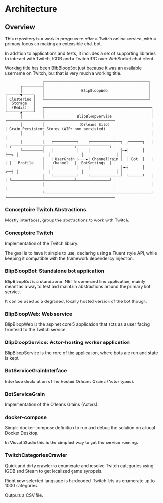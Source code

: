 # Architecture

## Overview
This repository is a work in progress to offer a Twitch online service, with a primary focus on making an extensible chat bot.

In addition to applications and tests, it includes a set of supporting libraries to interact with Twitch, IGDB and a Twitch IRC over WebSocket chat client.

Working title has been BlibBloopBot just because it was an available username on Twitch, but that is very much a working title.

```
                 ┌────────────────────────────────────────────────┐
       ┌─────────┤                                                │
       │         │                 BlipBloopWeb                   │
┌──────▼─────┐   │                                                │
│ Clustering │   └────────────────────────────────────────────────┘
│  Storage   │
│  (Redis)   │   ┌─────────────────────────────────────────────────┐
└──────▲─────┘   │                                                 │
       │         │               BlipBloopService                  │  ┌─────────────────────────────────────────────────┐
       │         │                (Orleans Silo)                   │  │ Grain Persistent Stores (WIP: non persisted)    │
       │         │                                                 │  │                                                 │
       │         │   ┌───────────┐    ┌──────────────┐  ┌──────┐   │  │ ┌──────────────┬──────────────┬───────────────┐ │
       └─────────┤   │           │    │              ├─►│      │   ├──► │              │              │               │ │
                 │   │ UserGrain ├───►│ ChannelGrain │  │ Bot  │   │  │ │   Profile    │    Channel   │  BotSettings  │ │
                 │   │           │    │              │◄─┤      │   ◄──┤ │              │              │               │ │
                 │   └───────────┘    └──────────────┘  └──────┘   │  │ └──────────────┴──────────────┴───────────────┘ │
                 │                                                 │  │                                                 │
                 └─────────────────────────────────────────────────┘  └─────────────────────────────────────────────────┘

```

### Conceptoire.Twitch.Abstractions
Mostly interfaces, group the abstractions to work with Twitch.

### Conceptoire.Twitch
Implementation of the Twitch library.

The goal is to have it simple to use, declaring using a Fluent style API, while keeping it compatible with the framework dependency injection.

### BlipBloopBot: Standalone bot application
BlipBloopBot is a standalone .NET 5 command line application, mainly meant as a way to test and maintain abstractions around the primary bot service.

It can be used as a degraded, locally hosted version of the bot though.

### BlipBloopWeb: Web service
BlipBloopWeb is the asp.net core 5 application that acts as a user facing frontend to the Twitch service.

### BlipBloopService: Actor-hosting worker application
BlipBloopService is the core of the application, where bots are run and state is kept.

### BotServiceGrainInterface
Interface declaration of the hosted Orleans Grains (Actor types).

### BotServiceGrain
Implementation of the Orleans Grains (Actors).

### docker-compose
Simple docker-compose definition to run and debug the solution on a local Docker Desktop.

In Visual Studio this is the simplest way to get the service running.

### TwitchCategoriesCrawler
Quick and dirty crawler to enumerate and resolve Twitch categories using IGDB and Steam to get localized game synopsis.

Right now selected language is hardcoded, Twitch lets us enumerate up to 1000 categories.

Outputs a CSV file.
